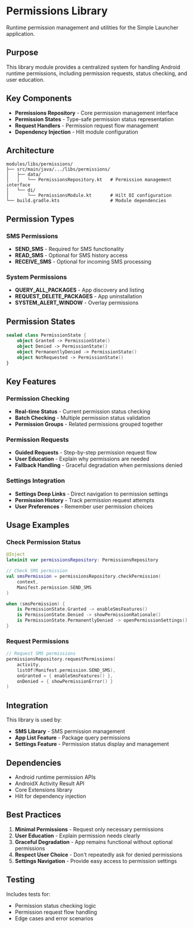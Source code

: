 # Permissions Library

Runtime permission management and utilities for the Simple Launcher application.

## Purpose

This library module provides a centralized system for handling Android runtime permissions, including permission requests, status checking, and user education.

## Key Components

- **Permissions Repository** - Core permission management interface
- **Permission States** - Type-safe permission status representation
- **Request Handlers** - Permission request flow management
- **Dependency Injection** - Hilt module configuration

## Architecture

```
modules/libs/permissions/
├── src/main/java/.../libs/permissions/
│   ├── data/
│   │   └── PermissionsRepository.kt   # Permission management interface
│   └── di/
│       └── PermissionsModule.kt       # Hilt DI configuration
└── build.gradle.kts                   # Module dependencies
```

## Permission Types

### SMS Permissions
- **SEND_SMS** - Required for SMS functionality
- **READ_SMS** - Optional for SMS history access
- **RECEIVE_SMS** - Optional for incoming SMS processing

### System Permissions
- **QUERY_ALL_PACKAGES** - App discovery and listing
- **REQUEST_DELETE_PACKAGES** - App uninstallation
- **SYSTEM_ALERT_WINDOW** - Overlay permissions

## Permission States

```kotlin
sealed class PermissionState {
    object Granted -> PermissionState()
    object Denied -> PermissionState()
    object PermanentlyDenied -> PermissionState()
    object NotRequested -> PermissionState()
}
```

## Key Features

### Permission Checking
- **Real-time Status** - Current permission status checking
- **Batch Checking** - Multiple permission status validation
- **Permission Groups** - Related permissions grouped together

### Permission Requests
- **Guided Requests** - Step-by-step permission request flow
- **User Education** - Explain why permissions are needed
- **Fallback Handling** - Graceful degradation when permissions denied

### Settings Integration
- **Settings Deep Links** - Direct navigation to permission settings
- **Permission History** - Track permission request attempts
- **User Preferences** - Remember user permission choices

## Usage Examples

### Check Permission Status
```kotlin
@Inject
lateinit var permissionsRepository: PermissionsRepository

// Check SMS permission
val smsPermission = permissionsRepository.checkPermission(
    context, 
    Manifest.permission.SEND_SMS
)

when (smsPermission) {
    is PermissionState.Granted -> enableSmsFeatures()
    is PermissionState.Denied -> showPermissionRationale()
    is PermissionState.PermanentlyDenied -> openPermissionSettings()
}
```

### Request Permissions
```kotlin
// Request SMS permissions
permissionsRepository.requestPermissions(
    activity,
    listOf(Manifest.permission.SEND_SMS),
    onGranted = { enableSmsFeatures() },
    onDenied = { showPermissionError() }
)
```

## Integration

This library is used by:
- **SMS Library** - SMS permission management
- **App List Feature** - Package query permissions
- **Settings Feature** - Permission status display and management

## Dependencies

- Android runtime permission APIs
- AndroidX Activity Result API
- Core Extensions library
- Hilt for dependency injection

## Best Practices

1. **Minimal Permissions** - Request only necessary permissions
2. **User Education** - Explain permission needs clearly
3. **Graceful Degradation** - App remains functional without optional permissions
4. **Respect User Choice** - Don't repeatedly ask for denied permissions
5. **Settings Navigation** - Provide easy access to permission settings

## Testing

Includes tests for:
- Permission status checking logic
- Permission request flow handling
- Edge cases and error scenarios
